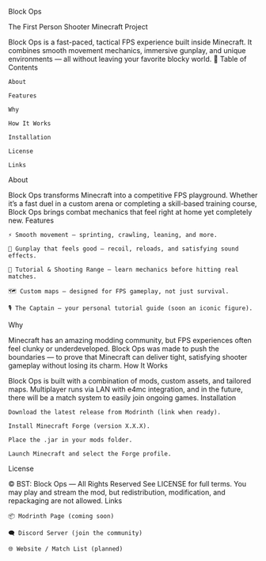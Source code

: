 Block Ops

The First Person Shooter Minecraft Project

Block Ops is a fast-paced, tactical FPS experience built inside Minecraft. It combines smooth movement mechanics, immersive gunplay, and unique environments — all without leaving your favorite blocky world.
📖 Table of Contents

    About

    Features

    Why

    How It Works

    Installation

    License

    Links

About

Block Ops transforms Minecraft into a competitive FPS playground. Whether it’s a fast duel in a custom arena or completing a skill-based training course, Block Ops brings combat mechanics that feel right at home yet completely new.
Features

    ⚡ Smooth movement – sprinting, crawling, leaning, and more.

    🔫 Gunplay that feels good – recoil, reloads, and satisfying sound effects.

    🎯 Tutorial & Shooting Range – learn mechanics before hitting real matches.

    🗺 Custom maps – designed for FPS gameplay, not just survival.

    🎙 The Captain – your personal tutorial guide (soon an iconic figure).

Why

Minecraft has an amazing modding community, but FPS experiences often feel clunky or underdeveloped.
Block Ops was made to push the boundaries — to prove that Minecraft can deliver tight, satisfying shooter gameplay without losing its charm.
How It Works

Block Ops is built with a combination of mods, custom assets, and tailored maps.
Multiplayer runs via LAN with e4mc integration, and in the future, there will be a match system to easily join ongoing games.
Installation

    Download the latest release from Modrinth (link when ready).

    Install Minecraft Forge (version X.X.X).

    Place the .jar in your mods folder.

    Launch Minecraft and select the Forge profile.

License

© BST: Block Ops — All Rights Reserved
See LICENSE for full terms.
You may play and stream the mod, but redistribution, modification, and repackaging are not allowed.
Links

    📦 Modrinth Page (coming soon)

    🗨 Discord Server (join the community)

    🌐 Website / Match List (planned)
